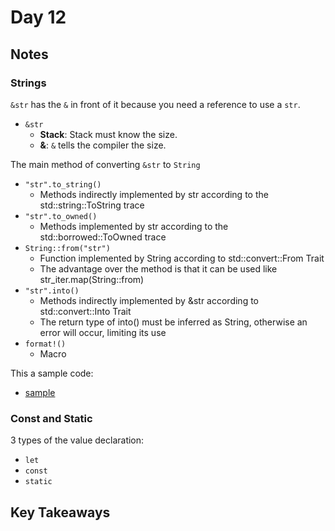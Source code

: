 # Day 12

## Notes

### Strings

`&str` has the `&` in front of it because you need a reference to use a `str`.

- `&str`
  - **Stack**: Stack must know the size.
  - **&**: `&` tells the compiler the size.

The main method of converting `&str` to `String`

- `"str".to_string()`
  - Methods indirectly implemented by str according to the std::string::ToString trace
- `"str".to_owned()`
  - Methods implemented by str according to the std::borrowed::ToOwned trace
- `String::from("str")`
  - Function implemented by String according to std::convert::From<T> Trait
  - The advantage over the method is that it can be used like str_iter.map(String::from)
- `"str".into()`
  - Methods indirectly implemented by &str according to std::convert::Into<T> Trait
  - The return type of into() must be inferred as String, otherwise an error will occur, limiting its use
- `format!()`
  - Macro

This a sample code:

- [sample](./day012.rs)

### Const and Static

3 types of the value declaration:

- `let`
- `const`
- `static`

## Key Takeaways

